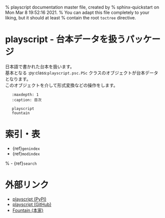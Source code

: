 % playscript documentation master file, created by
% sphinx-quickstart on Mon Mar  8 19:52:16 2021.
% You can adapt this file completely to your liking, but it should at least
% contain the root `toctree` directive.

# playscript - 台本データを扱うパッケージ

日本語で書かれた台本を扱います。  
基本となる :py:class:`playscript.psc.PSc` クラスのオブジェクトが台本データとなります。  
このオブジェクトを介して形式変換などの操作をします。

```{toctree}
   :maxdepth: 1
   :caption: 目次

   playscript
   fountain
```

# 索引・表

- {ref}`genindex`
- {ref}`modindex`

% - {ref}`search`

# 外部リンク

- [playscript (PyPI)](https://pypi.org/project/playscript/)
- [playscript (GitHub)](https://github.com/satamame/playscript)
- [Fountain (本家)](https://fountain.io/)
